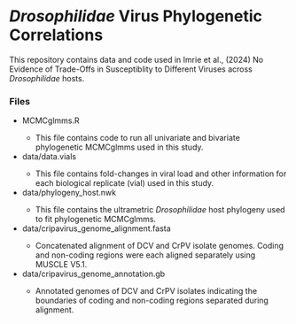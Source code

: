 # *Drosophilidae* Virus Phylogenetic Correlations

This repository contains data and code used in Imrie et al., (2024) No Evidence of Trade-Offs in Susceptiblity to Different Viruses across *Drosophilidae* hosts.

### Files
<ul>
  <li>MCMCglmms.R</li>
  <ul>
    <li>This file contains code to run all univariate and bivariate phylogenetic MCMCglmms used in this study.</li>
  </ul>
<li>data/data.vials</li>
<ul>
  <li>This file contains fold-changes in viral load and other information for each biological replicate (vial) used in this study. </li>
</ul>
  <li>data/phylogeny_host.nwk</li>
<ul>
  <li>This file contains the ultrametric <em>Drosophilidae</em> host phylogeny used to fit phylogenetic MCMCglmms.</li>
</ul>
    <li>data/cripavirus_genome_alignment.fasta</li>
<ul>
  <li>Concatenated alignment of DCV and CrPV isolate genomes. Coding and non-coding regions were each aligned separately using MUSCLE V5.1.</li>
</ul>
      <li>data/cripavirus_genome_annotation.gb</li>
<ul>
  <li>Annotated genomes of DCV and CrPV isolates indicating the boundaries of coding and non-coding regions separated during alignment.</li>
</ul>
</ul>
